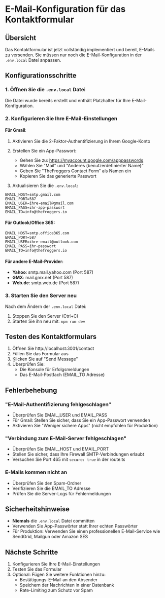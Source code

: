 # E-Mail-Konfiguration für das Kontaktformular

## Übersicht
Das Kontaktformular ist jetzt vollständig implementiert und bereit, E-Mails zu versenden. Sie müssen nur noch die E-Mail-Konfiguration in der `.env.local` Datei anpassen.

## Konfigurationsschritte

### 1. Öffnen Sie die `.env.local` Datei
Die Datei wurde bereits erstellt und enthält Platzhalter für Ihre E-Mail-Konfiguration.

### 2. Konfigurieren Sie Ihre E-Mail-Einstellungen

#### Für Gmail:
1. Aktivieren Sie die 2-Faktor-Authentifizierung in Ihrem Google-Konto
2. Erstellen Sie ein App-Passwort:
   - Gehen Sie zu: https://myaccount.google.com/apppasswords
   - Wählen Sie "Mail" und "Anderes (benutzerdefinierter Name)"
   - Geben Sie "TheFroggers Contact Form" als Namen ein
   - Kopieren Sie das generierte Passwort

3. Aktualisieren Sie die `.env.local`:
```env
EMAIL_HOST=smtp.gmail.com
EMAIL_PORT=587
EMAIL_USER=ihre-email@gmail.com
EMAIL_PASS=ihr-app-passwort
EMAIL_TO=info@thefroggers.io
```

#### Für Outlook/Office 365:
```env
EMAIL_HOST=smtp.office365.com
EMAIL_PORT=587
EMAIL_USER=ihre-email@outlook.com
EMAIL_PASS=ihr-passwort
EMAIL_TO=info@thefroggers.io
```

#### Für andere E-Mail-Provider:
- **Yahoo**: smtp.mail.yahoo.com (Port 587)
- **GMX**: mail.gmx.net (Port 587)
- **Web.de**: smtp.web.de (Port 587)

### 3. Starten Sie den Server neu
Nach dem Ändern der `.env.local` Datei:
1. Stoppen Sie den Server (Ctrl+C)
2. Starten Sie ihn neu mit: `npm run dev`

## Testen des Kontaktformulars

1. Öffnen Sie http://localhost:3001/contact
2. Füllen Sie das Formular aus
3. Klicken Sie auf "Send Message"
4. Überprüfen Sie:
   - Die Konsole für Erfolgsmeldungen
   - Das E-Mail-Postfach (EMAIL_TO Adresse)

## Fehlerbehebung

### "E-Mail-Authentifizierung fehlgeschlagen"
- Überprüfen Sie EMAIL_USER und EMAIL_PASS
- Für Gmail: Stellen Sie sicher, dass Sie ein App-Passwort verwenden
- Aktivieren Sie "Weniger sichere Apps" (nicht empfohlen für Produktion)

### "Verbindung zum E-Mail-Server fehlgeschlagen"
- Überprüfen Sie EMAIL_HOST und EMAIL_PORT
- Stellen Sie sicher, dass Ihre Firewall SMTP-Verbindungen erlaubt
- Versuchen Sie Port 465 mit `secure: true` in der route.ts

### E-Mails kommen nicht an
- Überprüfen Sie den Spam-Ordner
- Verifizieren Sie die EMAIL_TO Adresse
- Prüfen Sie die Server-Logs für Fehlermeldungen

## Sicherheitshinweise

- **Niemals** die `.env.local` Datei committen
- Verwenden Sie App-Passwörter statt Ihrer echten Passwörter
- Für Produktion: Verwenden Sie einen professionellen E-Mail-Service wie SendGrid, Mailgun oder Amazon SES

## Nächste Schritte

1. Konfigurieren Sie Ihre E-Mail-Einstellungen
2. Testen Sie das Formular
3. Optional: Fügen Sie weitere Funktionen hinzu:
   - Bestätigungs-E-Mail an den Absender
   - Speichern der Nachrichten in einer Datenbank
   - Rate-Limiting zum Schutz vor Spam
